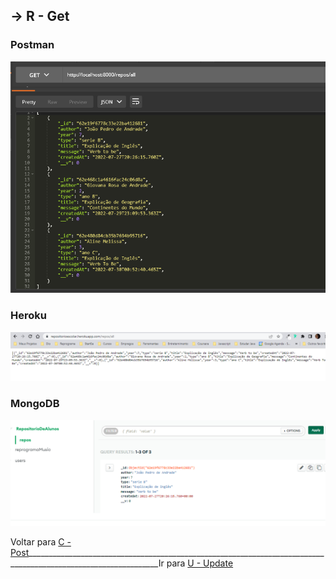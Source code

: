 ##  -> **R** - Get
### Postman
<p align="center">
  <img alt="foto" title="foto" src="../img/foto05.png"/>
</p>

### Heroku
<p align="center">
  <img alt="foto" title="foto" src="../img/foto06.png"/>
</p>

### MongoDB
<p align="center">
  <img alt="foto" title="foto" src="../img/foto10.png"/>
</p>

Voltar para [C - Post](https://github.com/AlineAlmeida85/Projeto-Final/blob/main/readme/Demonstracao2.md)_______________________________________________________________________________________________________________Ir para [U - Update](https://github.com/AlineAlmeida85/Projeto-Final/blob/main/readme/Demonstracao4.md)